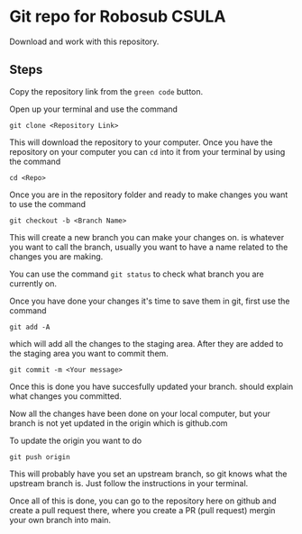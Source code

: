 # Git repo for Robosub CSULA

Download and work with this repository.

## Steps
Copy the repository link from the `green code` button. 

Open up your terminal and use the command 

`git clone <Repository Link>`

This will download the repository to your computer. Once you have the repository on your computer you can `cd` into it 
from your terminal by using the command

`cd <Repo>`

Once you are in the repository folder and ready to make changes you want to use the command

`git checkout -b <Branch Name>`

This will create a new branch you can make your changes on. <Branch Name> is whatever you want to call the branch, usually you want to have
a name related to the changes you are making. 
  
You can use the command `git status` to check what branch you are currently on.
  
Once you have done your changes it's time to save them in git, first use the command 

`git add -A` 
  
 which will add all the changes to the staging area. After they are added to the staging area you want to commit them.
  
  `git commit -m <Your message>`
  
  Once this is done you have succesfully updated your branch. <Your message> should explain what changes you committed. 
  
  Now all the changes have been done on your local computer, but your branch is not yet updated in the origin which is github.com
  
  To update the origin you want to do
  
  `git push origin` 
  
  This will probably have you set an upstream branch, so git knows what the upstream branch is. Just follow the instructions in your terminal.
  
  Once all of this is done, you can go to the repository here on github and create a pull request there, where you create a PR (pull request) mergin your own branch into main. 
 





